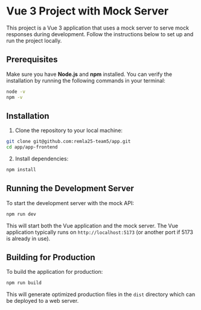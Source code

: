 # Vue 3 Project with Mock Server

This project is a Vue 3 application that uses a mock server to serve mock responses during development. Follow the instructions below to set up and run the project locally.

## Prerequisites

Make sure you have **Node.js** and **npm** installed. You can verify the installation by running the following commands in your terminal:

```bash
node -v
npm -v
```

## Installation

1. Clone the repository to your local machine:

```bash
git clone git@github.com:remla25-team5/app.git
cd app/app-frontend
```

2. Install dependencies:

```bash
npm install
```

## Running the Development Server

To start the development server with the mock API:

```bash
npm run dev
```

This will start both the Vue application and the mock server. The Vue application typically runs on `http://localhost:5173` (or another port if 5173 is already in use).

## Building for Production

To build the application for production:

```bash
npm run build
```

This will generate optimized production files in the `dist` directory which can be deployed to a web server.

